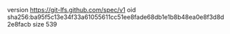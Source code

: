 version https://git-lfs.github.com/spec/v1
oid sha256:ba95f5c13e34f33a61055611cc51ee8fade68db1e1b8b48ea0e8f3d8d2e8facb
size 539
